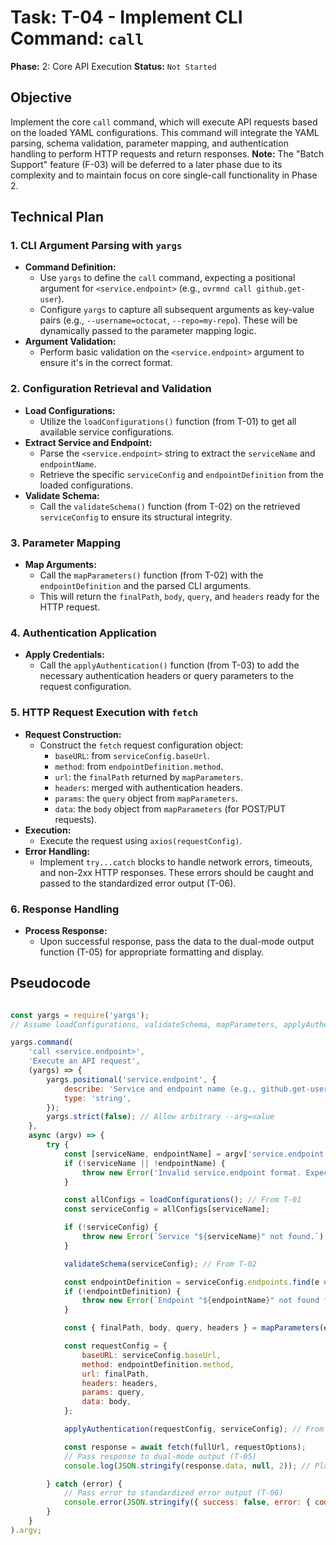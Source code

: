 # Task: T-04 - Implement CLI Command: `call`

**Phase:** 2: Core API Execution
**Status:** `Not Started`

## Objective

Implement the core `call` command, which will execute API requests based on the loaded YAML configurations. This command will integrate the YAML parsing, schema validation, parameter mapping, and authentication handling to perform HTTP requests and return responses. **Note:** The "Batch Support" feature (F-03) will be deferred to a later phase due to its complexity and to maintain focus on core single-call functionality in Phase 2.

## Technical Plan

### 1. CLI Argument Parsing with `yargs`

-   **Command Definition:**
    -   Use `yargs` to define the `call` command, expecting a positional argument for `<service.endpoint>` (e.g., `ovrmnd call github.get-user`).
    -   Configure `yargs` to capture all subsequent arguments as key-value pairs (e.g., `--username=octocat`, `--repo=my-repo`). These will be dynamically passed to the parameter mapping logic.
-   **Argument Validation:**
    -   Perform basic validation on the `<service.endpoint>` argument to ensure it's in the correct format.

### 2. Configuration Retrieval and Validation

-   **Load Configurations:**
    -   Utilize the `loadConfigurations()` function (from T-01) to get all available service configurations.
-   **Extract Service and Endpoint:**
    -   Parse the `<service.endpoint>` string to extract the `serviceName` and `endpointName`.
    -   Retrieve the specific `serviceConfig` and `endpointDefinition` from the loaded configurations.
-   **Validate Schema:**
    -   Call the `validateSchema()` function (from T-02) on the retrieved `serviceConfig` to ensure its structural integrity.

### 3. Parameter Mapping

-   **Map Arguments:**
    -   Call the `mapParameters()` function (from T-02) with the `endpointDefinition` and the parsed CLI arguments.
    -   This will return the `finalPath`, `body`, `query`, and `headers` ready for the HTTP request.

### 4. Authentication Application

-   **Apply Credentials:**
    -   Call the `applyAuthentication()` function (from T-03) to add the necessary authentication headers or query parameters to the request configuration.

### 5. HTTP Request Execution with `fetch`

-   **Request Construction:**
    -   Construct the `fetch` request configuration object:
        -   `baseURL`: from `serviceConfig.baseUrl`.
        -   `method`: from `endpointDefinition.method`.
        -   `url`: the `finalPath` returned by `mapParameters`.
        -   `headers`: merged with authentication headers.
        -   `params`: the `query` object from `mapParameters`.
        -   `data`: the `body` object from `mapParameters` (for POST/PUT requests).
-   **Execution:**
    -   Execute the request using `axios(requestConfig)`.
-   **Error Handling:**
    -   Implement `try...catch` blocks to handle network errors, timeouts, and non-2xx HTTP responses. These errors should be caught and passed to the standardized error output (T-06).

### 6. Response Handling

-   **Process Response:**
    -   Upon successful response, pass the data to the dual-mode output function (T-05) for appropriate formatting and display.

## Pseudocode

```javascript

const yargs = require('yargs');
// Assume loadConfigurations, validateSchema, mapParameters, applyAuthentication are imported/available

yargs.command(
    'call <service.endpoint>', 
    'Execute an API request',
    (yargs) => {
        yargs.positional('service.endpoint', {
            describe: 'Service and endpoint name (e.g., github.get-user)',
            type: 'string',
        });
        yargs.strict(false); // Allow arbitrary --arg=value
    },
    async (argv) => {
        try {
            const [serviceName, endpointName] = argv['service.endpoint'].split('.');
            if (!serviceName || !endpointName) {
                throw new Error('Invalid service.endpoint format. Expected <service>.<endpoint>');
            }

            const allConfigs = loadConfigurations(); // From T-01
            const serviceConfig = allConfigs[serviceName];

            if (!serviceConfig) {
                throw new Error(`Service "${serviceName}" not found.`);
            }

            validateSchema(serviceConfig); // From T-02

            const endpointDefinition = serviceConfig.endpoints.find(e => e.name === endpointName);
            if (!endpointDefinition) {
                throw new Error(`Endpoint "${endpointName}" not found for service "${serviceName}".`);
            }

            const { finalPath, body, query, headers } = mapParameters(endpointDefinition, argv); // From T-02

            const requestConfig = {
                baseURL: serviceConfig.baseUrl,
                method: endpointDefinition.method,
                url: finalPath,
                headers: headers,
                params: query,
                data: body,
            };

            applyAuthentication(requestConfig, serviceConfig); // From T-03

            const response = await fetch(fullUrl, requestOptions);
            // Pass response to dual-mode output (T-05)
            console.log(JSON.stringify(response.data, null, 2)); // Placeholder for T-05

        } catch (error) {
            // Pass error to standardized error output (T-06)
            console.error(JSON.stringify({ success: false, error: { code: error.code, message: error.message, details: error.response?.data || {} } }, null, 2)); // Placeholder for T-06
        }
    }
).argv;
```
